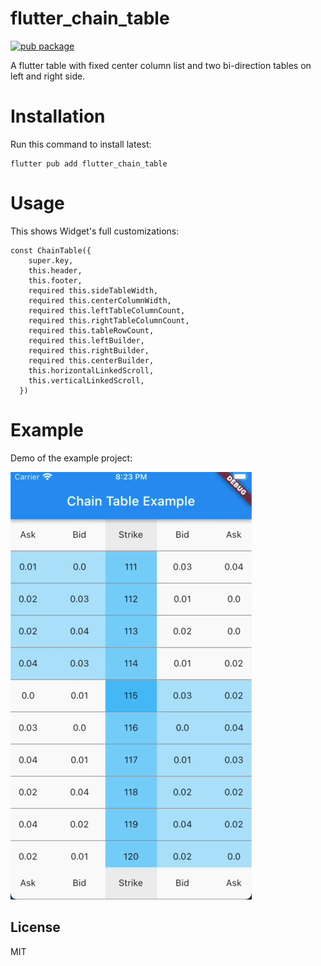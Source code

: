 # flutter_chain_table

[![pub package](https://img.shields.io/pub/v/flutter_chain_table.svg)](https://pub.dev/packages/flutter_chain_table)

A flutter table with fixed center column list and two bi-direction tables on left and right side.

# Installation

Run this command to install latest:

```
flutter pub add flutter_chain_table
```

# Usage

This shows Widget's full customizations:
```
const ChainTable({
    super.key,
    this.header,
    this.footer,
    required this.sideTableWidth,
    required this.centerColumnWidth,
    required this.leftTableColumnCount,
    required this.rightTableColumnCount,
    required this.tableRowCount,
    required this.leftBuilder,
    required this.rightBuilder,
    required this.centerBuilder,
    this.horizontalLinkedScroll,
    this.verticalLinkedScroll,
  })
```

# Example

Demo of the example project:

![](https://raw.githubusercontent.com/MayLau-CbL/flutter_chain_table/main/demo.gif)

## License

MIT
